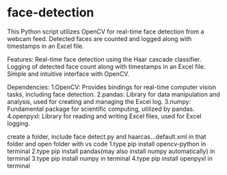 # face-detection
This Python script utilizes OpenCV for real-time face detection from a webcam feed. Detected faces are counted and logged along with timestamps in an Excel file.

Features:
Real-time face detection using the Haar cascade classifier.
Logging of detected face count along with timestamps in an Excel file.
Simple and intuitive interface with OpenCV.

Dependencies:
1.OpenCV: Provides bindings for real-time computer vision tasks, including face detection.
2.pandas: Library for data manipulation and analysis, used for creating and managing the Excel log.
3.numpy: Fundamental package for scientific computing, utilized by pandas.
4.openpyxl: Library for reading and writing Excel files, used for Excel logging.

create a folder, include face detect.py and haarcas...default.xml in that folder and open folder with vs code
1.type pip install opencv-python in terminal
2.type pip install pandas(may also install numpy automatically) in terminal
3.type pip install numpy in terminal 
4.type pip install openpyxl in terminal
